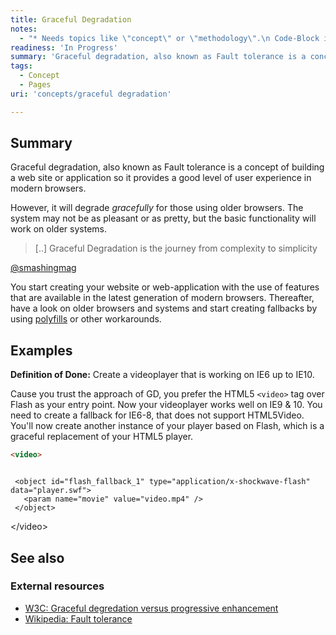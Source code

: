 ```yaml
---
title: Graceful Degradation
notes:
  - "* Needs topics like \"concept\" or \"methodology\".\n Code-Block in second example doesn't work as expected (some lines missing: source tags doen't show up)"
readiness: 'In Progress'
summary: 'Graceful degradation, also known as Fault tolerance is a concept of building a web site or application so it provides a good level of user experience in modern browsers.'
tags:
  - Concept
  - Pages
uri: 'concepts/graceful degradation'

---
```

## Summary

Graceful degradation, also known as Fault tolerance is a concept of building a web site or application so it provides a good level of user experience in modern browsers.

 However, it will degrade *gracefully* for those using older browsers. The system may not be as pleasant or as pretty, but the basic functionality will work on older systems.

> [..] Graceful Degradation is the journey from complexity to simplicity

[@smashingmag](http://www.smashingmagazine.com/2009/04/22/progressive-enhancement-what-it-is-and-how-to-use-it/)

You start creating your website or web-application with the use of features that are available in the latest generation of modern browsers. Thereafter, have a look on older browsers and systems and start creating fallbacks by using [polyfills](/concepts/polyfill) or other workarounds.

## Examples

**Definition of Done:** Create a videoplayer that is working on IE6 up to IE10.

Cause you trust the approach of GD, you prefer the HTML5 `<video>` tag over Flash as your entry point. Now your videoplayer works well on IE9 & 10. You need to create a fallback for IE6-8, that does not support HTML5Video. You'll now create another instance of your player based on Flash, which is a graceful replacement of your HTML5 player.

``` html
<video>



```

     <object id="flash_fallback_1" type="application/x-shockwave-flash" data="player.swf">
       <param name="movie" value="video.mp4" />
     </object>

\</video\>

</pre>

## See also

### External resources

-   [W3C: Graceful degredation versus progressive enhancement](http://www.w3.org/wiki/Graceful_degredation_versus_progressive_enhancement)
-   [Wikipedia: Fault tolerance](http://en.wikipedia.org/wiki/Fault_tolerance)
